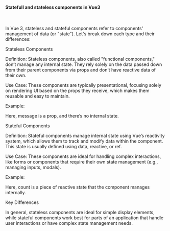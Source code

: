 <h4>Statefull and stateless components in Vue3</h4>


&nbsp;</br>

In Vue 3, stateless and stateful components refer to components' management of data (or "state"). Let's break down each type and their differences:

Stateless Components

Definition: Stateless components, also called "functional components," don’t manage any internal state. They rely solely on the data passed down from their parent components via props and don’t have reactive data of their own.

Use Case: These components are typically presentational, focusing solely on rendering UI based on the props they receive, which makes them reusable and easy to maintain.

Example:

<template>
  <p>{{ message }}</p>
</template>

<script>
export default {
  props: {
    message: String,
  }
}
</script>

Here, message is a prop, and there’s no internal state.


Stateful Components

Definition: Stateful components manage internal state using Vue’s reactivity system, which allows them to track and modify data within the component. This state is usually defined using data, reactive, or ref.

Use Case: These components are ideal for handling complex interactions, like forms or components that require their own state management (e.g., managing inputs, modals).

Example:

<template>
  <div>
    <p>{{ count }}</p>
    <button @click="increment">Increment</button>
  </div>
</template>

<script>
import { ref } from 'vue';

export default {
  setup() {
    const count = ref(0);
    const increment = () => count.value++;
    return { count, increment };
  }
}
</script>

Here, count is a piece of reactive state that the component manages internally.


Key Differences

In general, stateless components are ideal for simple display elements, while stateful components work best for parts of an application that handle user interactions or have complex state management needs.

